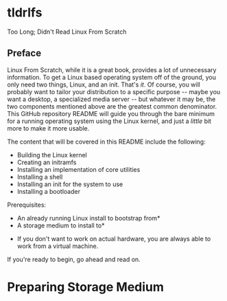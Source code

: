 # tldrlfs
Too Long; Didn't Read Linux From Scratch

## Preface
Linux From Scratch, while it is a great book, provides a lot of unnecessary information. To get a Linux based operating system off of the ground, you only need two things, Linux, and an init. That's _it_. Of course, you will probably want to tailor your distribution to a specific purpose -- maybe you want a desktop, a specialized media server -- but whatever it may be, the two components mentioned above are the greatest common denominator. This GitHub repository README will guide you through the bare minimum for a running operating system using the Linux kernel, and just a _little_ bit more to make it more usable.

The content that will be covered in this README include the following:
- Building the Linux kernel
- Creating an initramfs
- Installing an implementation of core utilities
- Installing a shell
- Installing an init for the system to use
- Installing a bootloader

Prerequisites:
- An already running Linux install to bootstrap from*
- A storage medium to install to*

* If you don't want to work on actual hardware, you are always able to work from a virtual machine.

If you're ready to begin, go ahead and read on.

# Preparing Storage Medium
